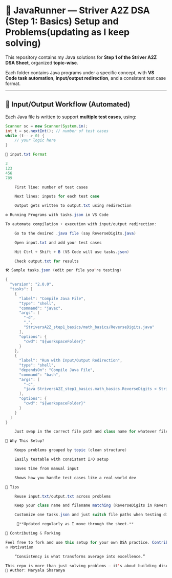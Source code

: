 # 🚀 JavaRunner — Striver A2Z DSA (Step 1: Basics) Setup and Problems(updating as I keep solving)

This repository contains my Java solutions for **Step 1 of the Striver A2Z DSA Sheet**, organized **topic-wise**.

Each folder contains Java programs under a specific concept, with **VS Code task automation**, **input/output redirection**, and a consistent test case format.

---
## 🔁 Input/Output Workflow (Automated)

Each Java file is written to support **multiple test cases**, using:

```java
Scanner sc = new Scanner(System.in);
int t = sc.nextInt(); // number of test cases
while (t-- > 0) {
    // your logic here
}

📝 input.txt Format

3
123
456
789

    First line: number of test cases

    Next lines: inputs for each test case

    Output gets written to output.txt using redirection

⚙️ Running Programs with tasks.json in VS Code

To automate compilation + execution with input/output redirection:

    Go to the desired .java file (say ReverseDigits.java)

    Open input.txt and add your test cases

    Hit Ctrl + Shift + B (VS Code will use tasks.json)

    Check output.txt for results

🛠️ Sample tasks.json (edit per file you're testing)

{
  "version": "2.0.0",
  "tasks": [
    {
      "label": "Compile Java File",
      "type": "shell",
      "command": "javac",
      "args": [
        "-d",
        ".",
        "StriversA2Z_step1_basics/math_basics/ReverseDigits.java"
      ],
      "options": {
        "cwd": "${workspaceFolder}"
      }
    },
    {
      "label": "Run with Input/Output Redirection",
      "type": "shell",
      "dependsOn": "Compile Java File",
      "command": "bash",
      "args": [
        "-c",
        "java StriversA2Z_step1_basics.math_basics.ReverseDigits < StriversA2Z_step1_basics/math_basics/input.txt > StriversA2Z_step1_basics/math_basics/output.txt"
      ],
      "options": {
        "cwd": "${workspaceFolder}"
      }
    }
  ]
}

    Just swap in the correct file path and class name for whatever file you're working on.

🧠 Why This Setup?

    Keeps problems grouped by topic (clean structure)

    Easily testable with consistent I/O setup

    Saves time from manual input

    Shows how you handle test cases like a real-world dev

🔧 Tips

    Reuse input.txt/output.txt across problems

    Keep your class name and filename matching (ReverseDigits in ReverseDigits.java)

    Customize one tasks.json and just switch file paths when testing different files

     📅**Updated regularly as I move through the sheet.**

🤝 Contributing & Forking

Feel free to fork and use this setup for your own DSA practice. Contributions and improvements welcome!
🔥 Motivation

    “Consistency is what transforms average into excellence.”

This repo is more than just solving problems — it's about building discipline, mastering Java, and becoming interview-ready.
📍 Author: Maryala Sharanya
